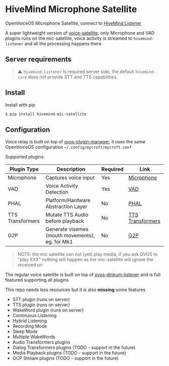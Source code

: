 # HiveMind Microphone Satellite

OpenVoiceOS Microphone Satellite, connect to [HiveMind Listener](https://github.com/JarbasHiveMind/HiveMind-listener)

A super lightweight version of [voice-satellite](https://github.com/JarbasHiveMind/HiveMind-voice-sat), only Microphone and VAD plugins runs on the mic-satellite, voice activity is streamed to `hivemind-listener` and all the processing happens there

## Server requirements

> ⚠️ `hivemind-listener` is required server side, the default `hivemind-core` does not provide STT and TTS capabilities.

## Install

Install with pip

```bash
$ pip install hivemind-mic-satellite
```

## Configuration

Voice relay is built on top of [ovos-plugin-manager](https://github.com/OpenVoiceOS/ovos-plugin-manager), it uses the same OpenVoiceOS configuration `~/.config/mycroft/mycroft.conf`

Supported plugins:

| Plugin Type      | Description                                     | Required | Link                                                                                                    |
|------------------|-------------------------------------------------|----------|---------------------------------------------------------------------------------------------------------|
| Microphone       | Captures voice input                            | Yes      | [Microphone](https://openvoiceos.github.io/ovos-technical-manual/mic_plugins/)                          |
| VAD              | Voice Activity Detection                        | Yes      | [VAD](https://openvoiceos.github.io/ovos-technical-manual/vad_plugins/)                                 |
| PHAL             | Platform/Hardware Abstraction Layer             | No       | [PHAL](https://openvoiceos.github.io/ovos-technical-manual/PHAL/)                                       |
| TTS Transformers | Mutate TTS Audio before playback                | No       | [TTS Transformers](https://openvoiceos.github.io/ovos-technical-manual/audio_service/#transformer-plugins) |
| G2P              | Generate visemes (mouth movements), eg. for Mk1 | No       | [G2P](https://openvoiceos.github.io/ovos-technical-manual/g2p_plugins/)              |

> NOTE: the mic satellite can not (yet) play media, if you ask OVOS to "play XXX" nothing will happen as the mic-satellite will ignore the received uri

The regular voice satellite is built on top of [ovos-dinkum-listener](https://github.com/OpenVoiceOS/ovos-dinkum-listener) and is full featured supporting all plugins

This repo needs less resources but it is also **missing** some features

- STT plugin (runs on server)
- TTS plugin (runs on server)
- WakeWord plugin (runs on server)
- Continuous Listening
- Hybrid Listening
- Recording Mode
- Sleep Mode
- Multiple WakeWords
- Audio Transformers plugins
- Dialog Transformers plugins  (TODO - support in the future)
- Media Playback plugins  (TODO - support in the future)
- OCP Stream plugins  (TODO - support in the future)
